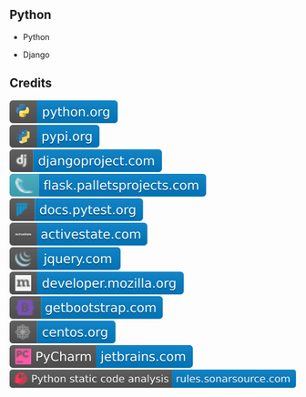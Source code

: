 Python
------

- Python

- Django

Credits
-------
[![image](
Credits/python.org.svg)](https://python.org/)  
[![image](
Credits/pypi.org.svg)](https://pypi.org/)  
[![image](
Credits/djangoproject.com.svg)](https://djangoproject.com/)  
[![image](
Credits/flask.palletsprojects.com.svg)](https://flask.palletsprojects.com/)<!--[![image](
Credits/palletsprojects.com.svg)](https://palletsprojects.com/)-->  
[![image](
Credits/docs.pytest.org.svg)](https://docs.pytest.org/)  
[![image](
Credits/activestate.com.svg)](https://activestate.com/)  
[![image](
Credits/jquery.com.svg)](https://jquery.com/)  
[![image](
Credits/developer.mozilla.org.svg)](https://developer.mozilla.org/)    
[![image](
Credits/getbootstrap.com.svg)](https://getbootstrap.com/)  
[![image](
Credits/centos.org.svg)](https://centos.org/)<!--[![image](
Credits/jetbrains.com.svg)](https://jetbrains.com/)-->   
[![image](
Credits/PyCharm-jetbrains.com.svg)](https://jetbrains.com/pycharm/)  
[![image](
Credits/Python-static-code-analysis-rules.sonarsource.com.svg)](https://rules.sonarsource.com/python/)

